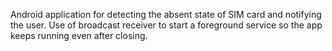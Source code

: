 Android application for detecting the absent state of SIM card and notifying the user. Use of broadcast receiver to start a foreground service so the app
keeps running even after closing.